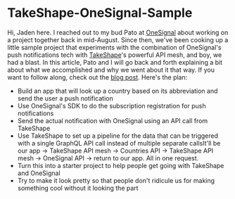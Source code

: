 # TakeShape-OneSignal-Sample

Hi, Jaden here. I reached out to my bud Pato at [OneSignal](onesignal.com) about working on a project together back in mid-August. Since then, we've been cooking up a little sample project that experiments with the combination of OneSignal's push notifications tech with [TakeShape](https://www.takeshape.io/)'s powerful API mesh, and boy, we had a blast. In this article, Pato and I will go back and forth explaining a bit about what we accomplished and why we went about it that way. If you want to follow along, check out the [blog post](https://www.takeshape.io/articles/with-the-power-vested-in-me-by-onesignal-and-takeshape/). Here's the plan:

- Build an app that will look up a country based on its abbreviation and send the user a push notification
- Use OneSignal's SDK to do the subscription registration for push notifications
- Send the actual notification with OneSignal using an API call from TakeShape
- Use TakeShape to set up a pipeline for the data that can be triggered with a single GraphQL API call instead of multiple separate callsIt'll be our app → TakeShape API mesh → Countries API → TakeShape API mesh → OneSignal API → return to our app. All in one request.
- Turn this into a starter project to help people get going with TakeShape and OneSignal
- Try to make it look pretty so that people don't ridicule us for making something cool without it looking the part


